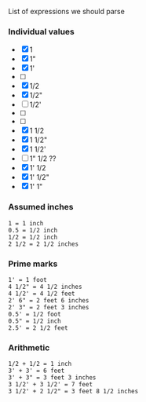 List of expressions we should parse

### Individual values

- [x] 1
- [x] 1"
- [x] 1'
- [ ]
- [x] 1/2
- [x] 1/2"
- [ ] 1/2'
- [ ]
- [ ]
- [x] 1 1/2
- [x] 1 1/2"
- [x] 1 1/2'
- [ ] 1" 1/2 ??
- [x] 1' 1/2
- [x] 1' 1/2"
- [x] 1' 1"

### Assumed inches

```
1 = 1 inch
0.5 = 1/2 inch
1/2 = 1/2 inch
2 1/2 = 2 1/2 inches
```

### Prime marks

```
1' = 1 foot
4 1/2" = 4 1/2 inches
4 1/2' = 4 1/2 feet
2' 6" = 2 feet 6 inches
2' 3" = 2 feet 3 inches
0.5' = 1/2 foot
0.5" = 1/2 inch
2.5' = 2 1/2 feet
```

### Arithmetic

```
1/2 + 1/2 = 1 inch
3' + 3' = 6 feet
3' + 3" = 3 feet 3 inches
3 1/2' + 3 1/2' = 7 feet
3 1/2' + 2 1/2" = 3 feet 8 1/2 inches
```
